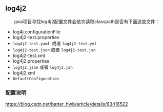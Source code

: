 ## log4j2

　　java项目寻找log4j2配置文件会依次读取classpath是否有下面这些文件：

- log4j.configurationFile
- log4j2-test.properties
- `log4j2-test.yaml `或者 `log4j2-test.yml`
- `log4j2-test.json` 或者 `log4j2-test.jsn`
- log4j2-test.xml
- log4j2.properties
- `log4j2.json` 或者 `log4j2.jsn`
- log4j2.xml
- `DefaultConfiguration` 



### 配置说明

https://blog.csdn.net/batter_hwb/article/details/83416522